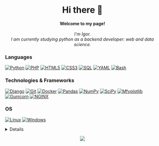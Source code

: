 <h1 align="center">Hi there 👋</h1>
<p align="center">
    <b>Welcome to my page!</b><br><br>
    <i>
      I'm Igor.<br>
      I am currently studying python as a backend developer: web and data science.<br></i>
</p>
  
### Languages
[![Python](https://img.shields.io/badge/python-black?style=for-the-badge&logo=python)](https://github.com/devff)
[![PHP](https://img.shields.io/badge/php-black?style=for-the-badge&logo=php)](https://github.com/devff)
[![HTML5](https://img.shields.io/badge/html5-black?style=for-the-badge&logo=html5)](https://github.com/devff)
[![CSS3](https://img.shields.io/badge/css-black?style=for-the-badge&logo=css3)](https://github.com/devff)
[![SQL](https://img.shields.io/badge/sql-black?style=for-the-badge&logo=postgresql)](https://github.com/devff)
[![YAML](https://img.shields.io/badge/yaml-black?style=for-the-badge&logo=yaml)](https://github.com/devff)
[![Bash](https://img.shields.io/badge/bash-black?style=for-the-badge&logo=gnu-bash&logoColor=white)](https://github.com/devff)
  
### Technologies & Frameworks
[![Django](https://img.shields.io/badge/django-black?style=for-the-badge&logo=django)](https://github.com/devff)
[![Git](https://img.shields.io/badge/git-black?style=for-the-badge&logo=git)](https://github.com/devff)
[![Docker](https://img.shields.io/badge/docker-black?style=for-the-badge&logo=docker)](https://hub.docker.com/u/devff)
[![Pandas](https://img.shields.io/badge/pandas-black?style=for-the-badge&logo=pandas)](https://github.com/devff)
[![NumPy](https://img.shields.io/badge/numpy-black?style=for-the-badge&logo=numpy)](https://github.com/devff)
[![SciPy](https://img.shields.io/badge/SciPy-black?style=for-the-badge&logo=scipy)](https://github.com/devff)
[![Mfyplotlib](https://img.shields.io/badge/Matplotlib-black?style=for-the-badge&logo=Matplotlib)](https://github.com/devff)
[![Gunicorn](https://img.shields.io/badge/Gunicorn-black?style=for-the-badge&logo=Gunicorn)](https://github.com/devff)
[![NGINX](https://img.shields.io/badge/NGINX-black?style=for-the-badge&logo=NGINX)](https://github.com/devff)

### OS
[![Linux](https://img.shields.io/badge/linux-black?style=for-the-badge&logo=Linux)](https://github.com/devff)
[![Windows](https://img.shields.io/badge/Windows-black?style=for-the-badge&logo=Windows)](https://github.com/devff)

<details>
<p align="center">
  <a href="https://github.com/devff">
    <img src="http://github-profile-summary-cards.vercel.app/api/cards/profile-details?username=devff&theme=transparent" />
  </a>
</p>
</details>

<p align="center">
  <a href="https://github.com/devff">
    <img src="https://komarev.com/ghpvc/?username=devff&color=blue&style=flat)" />
  </a>
</p>
<!--
**devFF/devFF** is a ✨ _special_ ✨ repository because its `README.md` (this file) appears on your GitHub profile.

Here are some ideas to get you started:

- 🔭 I’m currently working on ...
- 🌱 I’m currently learning ...
- 👯 I’m looking to collaborate on ...
- 🤔 I’m looking for help with ...
- 💬 Ask me about ...
- 📫 How to reach me: ...
- 😄 Pronouns: ...
- ⚡ Fun fact: ...
-->
